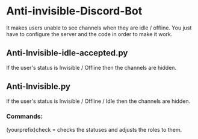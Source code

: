 # Anti-invisible-Discord-Bot

It makes users unable to see channels when they are idle / offline.
You just have to configure the server and the code in order to make it work.

## Anti-Invisible-idle-accepted.py	

  If the user's status is Invisible / Offline
  then the channels are hidden.
  
## Anti-Invisible.py

  If the user's status is Invisible / Offline / Idle
  then the channels are hidden.

### Commands:

(yourprefix)check = checks the statuses and adjusts the roles to them.
